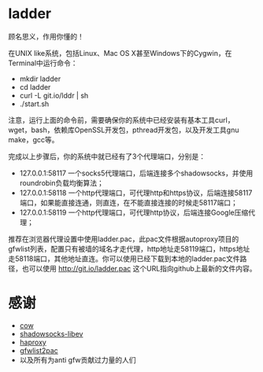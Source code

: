 ladder
======

顾名思义，作用你懂的！

在UNIX like系统，包括Linux、Mac OS X甚至Windows下的Cygwin，在Terminal中运行命令：

* mkdir ladder
* cd ladder
* curl -L git.io/lddr | sh
* ./start.sh

注意，运行上面的命令前，需要确保你的系统中已经安装有基本工具curl，wget，bash，依赖库OpenSSL开发包，pthread开发包，以及开发工具gnu make，gcc等。

完成以上步骤后，你的系统中就已经有了3个代理端口，分别是：

* 127.0.0.1:58117 一个socks5代理端口，后端连接多个shadowsocks，并使用roundrobin负载均衡算法；
* 127.0.0.1:58118 一个http代理端口，可代理http和https协议，后端连接58117端口，如果能直接连通，则直连，在不能直接连接的时候走58117端口；
* 127.0.0.1:58119 一个http代理端口，可代理http协议，后端连接Google压缩代理；

推荐在浏览器代理设置中使用ladder.pac，此pac文件根据autoproxy项目的gfwlist列表，配置只有被墙的域名才走代理，http地址走58119端口，https地址走58118端口，其他地址直连。你可以使用已经下载到本地的ladder.pac文件路径，也可以使用 http://git.io/ladder.pac 这个URL指向github上最新的文件内容。

# 感谢 
* [cow](https://github.com/cyfdecyf/cow)
* [shadowsocks-libev](https://github.com/madeye/shadowsocks-libev/)
* [haproxy](http://haproxy.1wt.eu/)
* [gfwlist2pac](https://github.com/clowwindy/gfwlist2pac/)
* 以及所有为anti gfw贡献过力量的人们
